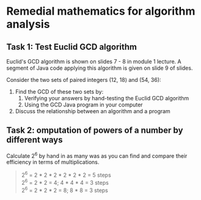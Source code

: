 # Remedial mathematics for algorithm analysis

## Task 1: Test Euclid GCD algorithm

Euclid's GCD algorithm is shown on slides 7 - 8 in module 1 lecture. A segment of Java code applying this algorithm is given on slide 9 of slides.

Consider the two sets of paired integers (12, 18) and (54, 36):

1. Find the GCD of these two sets by:
	1. Verifying your answers by hand-testing the Euclid GCD algorithm
	2. Using the GCD Java program in your computer
2. Discuss the relationship between an algorithm and a program

## Task 2: omputation of powers of a number by different ways

Calculate 2<sup>6</sup> by hand in as many was as you can find and compare their efficiency in terms of multiplications.

>2<sup>6</sup> = 2 * 2 * 2 * 2 * 2 * 2 = 5 steps  
2<sup>6</sup> = 2 * 2 = 4; 4 * 4 * 4 = 3 steps  
2<sup>6</sup> = 2 * 2 * 2 = 8; 8 * 8 = 3 steps


